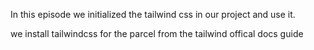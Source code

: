 In this episode we initialized the tailwind css in our project and use it.

we install tailwindcss for the parcel from the tailwind offical docs guide